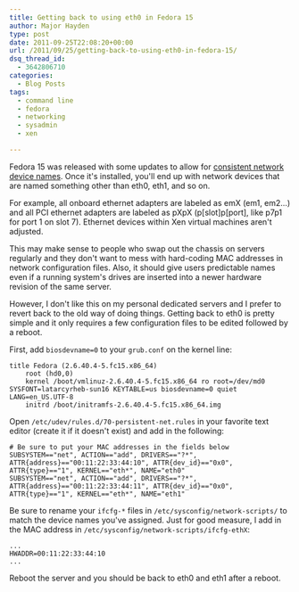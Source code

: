 ```yaml
---
title: Getting back to using eth0 in Fedora 15
author: Major Hayden
type: post
date: 2011-09-25T22:08:20+00:00
url: /2011/09/25/getting-back-to-using-eth0-in-fedora-15/
dsq_thread_id:
  - 3642806710
categories:
  - Blog Posts
tags:
  - command line
  - fedora
  - networking
  - sysadmin
  - xen

---
```

Fedora 15 was released with some updates to allow for [consistent network device names][1]. Once it's installed, you'll end up with network devices that are named something other than eth0, eth1, and so on.

For example, all onboard ethernet adapters are labeled as emX (em1, em2&#8230;) and all PCI ethernet adapters are labeled as pXpX (p[slot]p[port], like p7p1 for port 1 on slot 7). Ethernet devices within Xen virtual machines aren't adjusted.

This may make sense to people who swap out the chassis on servers regularly and they don't want to mess with hard-coding MAC addresses in network configuration files. Also, it should give users predictable names even if a running system's drives are inserted into a newer hardware revision of the same server.

However, I don't like this on my personal dedicated servers and I prefer to revert back to the old way of doing things. Getting back to eth0 is pretty simple and it only requires a few configuration files to be edited followed by a reboot.

First, add `biosdevname=0` to your `grub.conf` on the kernel line:

```
title Fedora (2.6.40.4-5.fc15.x86_64)
	root (hd0,0)
	kernel /boot/vmlinuz-2.6.40.4-5.fc15.x86_64 ro root=/dev/md0 SYSFONT=latarcyrheb-sun16 KEYTABLE=us biosdevname=0 quiet LANG=en_US.UTF-8
	initrd /boot/initramfs-2.6.40.4-5.fc15.x86_64.img
```


Open `/etc/udev/rules.d/70-persistent-net.rules` in your favorite text editor (create it if it doesn't exist) and add in the following:

```
# Be sure to put your MAC addresses in the fields below
SUBSYSTEM=="net", ACTION=="add", DRIVERS=="?*", ATTR{address}=="00:11:22:33:44:10", ATTR{dev_id}=="0x0", ATTR{type}=="1", KERNEL=="eth*", NAME="eth0"
SUBSYSTEM=="net", ACTION=="add", DRIVERS=="?*", ATTR{address}=="00:11:22:33:44:11", ATTR{dev_id}=="0x0", ATTR{type}=="1", KERNEL=="eth*", NAME="eth1"
```


Be sure to rename your `ifcfg-*` files in `/etc/sysconfig/network-scripts/` to match the device names you've assigned. Just for good measure, I add in the MAC address in `/etc/sysconfig/network-scripts/ifcfg-ethX`:

```
...
HWADDR=00:11:22:33:44:10
...
```


Reboot the server and you should be back to eth0 and eth1 after a reboot.

 [1]: http://fedoraproject.org/wiki/Features/ConsistentNetworkDeviceNaming
